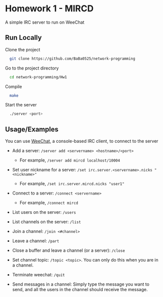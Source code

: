 # Homework 1 - MIRCD

A simple IRC server to run on WeeChat

## Run Locally

Clone the project

```bash
  git clone https://github.com/BaBa0525/network-programming
```

Go to the project directory

```bash
  cd network-programming/Hw1
```

Compile

```bash
  make
```

Start the server

```bash
  ./server <port>
```

## Usage/Examples

You can use [WeeChat](https://weechat.org/), a console-based IRC client, to connect to the server

- Add a server: `/server add <servername> <hostname>/<port>`

  - For example, `/server add mircd localhost/10004`

- Set user nickname for a server: `/set irc.server.<servername>.nicks "<nickname>"`

  - For example, `/set irc.server.mircd.nicks "user1"`

- Connect to a server: `/connect <servername>`

  - For example, `/connect mircd`

- List users on the server: `/users`

- List channels on the server: `/list`

- Join a channel: `/join <#channel>`

- Leave a channel: `/part`

- Close a buffer and leave a channel (or a server): `/close`

- Set channel topic: `/topic <topic>`. You can only do this when you are in a channel.

- Terminate weechat: `/quit`

- Send messages in a channel: Simply type the message you want to send, and all the users in the channel should receive the message.

